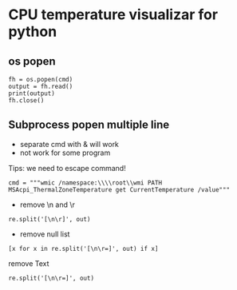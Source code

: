 # CPU temperature visualizar for python

## os popen 

```
fh = os.popen(cmd)
output = fh.read()
print(output)
fh.close()
```

## Subprocess popen multiple line

- separate cmd with & will work
- not work for some program

Tips: we need to escape command!

```
cmd = """wmic /namespace:\\\\root\\wmi PATH MSAcpi_ThermalZoneTemperature get CurrentTemperature /value"""
```

- remove \n and \r

```
re.split('[\n\r]', out)
```

- remove null list

```
[x for x in re.split('[\n\r=]', out) if x]
```


remove Text
```
re.split('[\n\r=]', out)
```